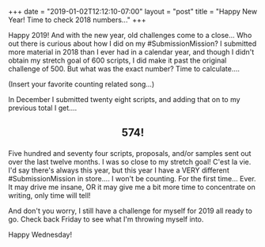 +++
date = "2019-01-02T12:12:10-07:00"
layout = "post"
title = "Happy New Year! Time to check 2018 numbers..."
+++

Happy 2019! And with the new year, old challenges come to a close... Who out there is curious about how I did on my #SubmissionMission? I submitted more material in 2018 than I ever had in a calendar year, and though I didn't obtain my stretch goal of 600 scripts, I did make it past the original challenge of 500. But what was the exact number? Time to calculate....

(Insert your favorite counting related song...)

In December I submitted twenty eight scripts, and adding that on to my previous total I get....

## <p style="text-align: center;"> 574! </p>

Five hundred and seventy four scripts, proposals, and/or samples sent out over the last twelve months. I was so close to my stretch goal! C'est la vie. I'd say there's always this year, but this year I have a VERY different #SubmissionMission in store.... I won't be counting. For the first time... Ever. It may drive me insane, OR it may give me a bit more time to concentrate on writing, only time will tell!

And don't you worry, I still have a challenge for myself for 2019 all ready to go. Check back Friday to see what I'm throwing myself into.

Happy Wednesday!
